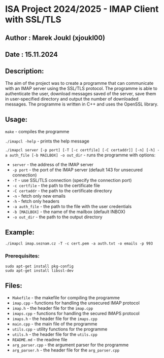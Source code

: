 # ISA Project 2024/2025 - IMAP Client with SSL/TLS

## Author : Marek Joukl (xjoukl00)

## Date : 15.11.2024

## Description:

The aim of the project was to create a programme that can communicate with an IMAP server using the SSL/TLS protocol. The programme is able to authenticate the user, download messages saved of the server, save them in user-specified directory and output the number of downloaded messages. The programme is written in C++ and uses the OpenSSL library.

## Usage:

`make` - compiles the programme

`./imapcl -help` - prints the help message

`./imapcl server [-p port] [-T [-c certfile] [-C certaddr]] [-n] [-h] -a auth_file [-b MAILBOX] -o out_dir` - runs the programme with options:

- `server` - the address of the IMAP server
- `-p port` - the port of the IMAP server (default 143 for unsecured connection)
- `-T` - use SSL/TLS connection (specify the connection port)
- `-c certfile` - the path to the certificate file
- `-C certaddr` - the path to the certificate directory
- `-n` - fetch only new emails
- `-h` - fetch only headers
- `-a auth_file` - the path to the file with the user credentials
- `-b [MAILBOX]` - the name of the mailbox (default INBOX)
- `-o out_dir` - the path to the output directory

## Example:

`./imapcl imap.seznam.cz -T -c cert.pem -a auth.txt -o emails -p 993`

### Prerequisites:

```
sudo apt-get install pkg-config
sudo apt-get install libssl-dev
```

## Files:

- `Makefile` - the makefile for compiling the programme
- `imap.cpp` - functions for handling the unsecured IMAP protocol
- `imap.h` - the header file for the `imap.cpp`
- `imaps.cpp` - functions for handling the secured IMAPS protocol
- `imaps.h` - the header file for the `imaps.cpp`
- `main.cpp` - the main file of the programme
- `utils.cpp` - utility functions for the programme
- `utils.h` - the header file for the `utils.cpp`
- `README.md` - the readme file
- `arg_parser.cpp` - the argument parser for the programme
- `arg_parser.h` - the header file for the `arg_parser.cpp`
